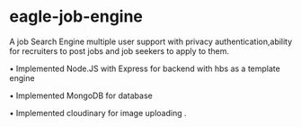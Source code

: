 # eagle-job-engine
A job Search Engine multiple user support with privacy authentication,ability for recruiters to post jobs and job seekers to apply to them.

• Implemented Node.JS with Express for backend with hbs as a template engine

• Implemented MongoDB for database

• Implemented cloudinary for image uploading .
